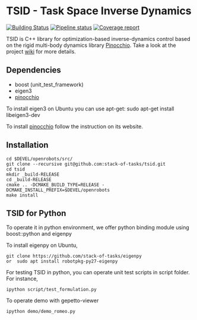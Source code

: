 # TSID - Task Space Inverse Dynamics

[![Building Status](https://travis-ci.org/stack-of-tasks/tsid.svg?branch=master)](https://travis-ci.org/stack-of-tasks/tsid)
[![Pipeline status](https://gepgitlab.laas.fr/stack-of-tasks/tsid/badges/master/pipeline.svg)](https://gepgitlab.laas.fr/stack-of-tasks/tsid/commits/master)
[![Coverage report](https://gepgitlab.laas.fr/stack-of-tasks/tsid/badges/master/coverage.svg?job=doc-coverage)](http://projects.laas.fr/gepetto/doc/stack-of-tasks/tsid/master/coverage/)

TSID is C++ library for optimization-based inverse-dynamics control based on the rigid multi-body dynamics library [Pinocchio](https://github.com/stack-of-tasks/pinocchio).
Take a look at the project [wiki](https://github.com/stack-of-tasks/tsid/wiki) for more details.

## Dependencies
* boost (unit_test_framework)
* eigen3
* [pinocchio](https://github.com/stack-of-tasks/pinocchio)

To install eigen3 on Ubuntu you can use apt-get:
  sudo apt-get install libeigen3-dev

To install [pinocchio](https://github.com/stack-of-tasks/pinocchio) follow the instruction on its website.

## Installation

    cd $DEVEL/openrobots/src/
    git clone --recursive git@github.com:stack-of-tasks/tsid.git
    cd tsid
    mkdir _build-RELEASE
    cd _build-RELEASE
    cmake .. -DCMAKE_BUILD_TYPE=RELEASE -DCMAKE_INSTALL_PREFIX=$DEVEL/openrobots
    make install

## TSID for Python 
To operate it in python environment, we offer python binding module using boost::python and eigenpy

To install eigenpy on Ubuntu, 

    git clone https://github.com/stack-of-tasks/eigenpy
    or  sudo apt install robotpkg-py27-eigenpy
     

For testing TSID in python, you can operate unit test scripts in script folder. 
For instance,

    ipython script/test_formulation.py
    

To operate demo with gepetto-viewer

    ipython demo/demo_romeo.py

